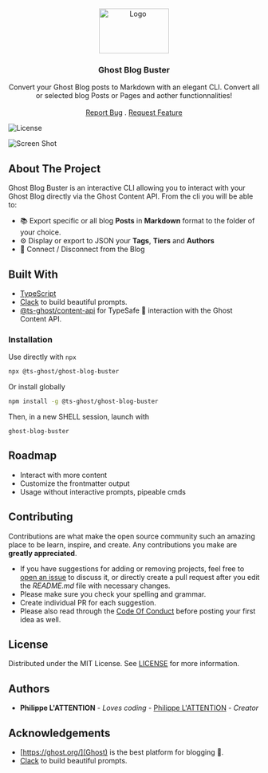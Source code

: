 <!-- Warning about Beta status of the package -->
<!-- <p align="center">
  <img src="https://img.shields.io/badge/status-beta-orange.svg" alt="Status: Beta" />
</p> -->

<br/>
<p align="center">
  <a href="https://github.com/PhilDL/ts-ghost">
    <img src="https://user-images.githubusercontent.com/4941205/221596772-398ca6b9-45c4-40e2-9cfc-d85b2da04cc7.png" alt="Logo" width="140" height="90">
  </a>

  <h3 align="center">Ghost Blog Buster</h3>

  <p align="center">
    Convert your Ghost Blog posts to Markdown with an elegant CLI. Convert all or selected blog Posts or Pages and aother functionnalities!
    <br/>
    <br/>
    <a href="https://github.com/PhilDL/ts-ghost/issues">Report Bug</a>
    .
    <a href="https://github.com/PhilDL/ts-ghost/issues">Request Feature</a>
  </p>
</p>

![License](https://img.shields.io/github/license/PhilDL/ts-ghost) 

![Screen Shot](https://user-images.githubusercontent.com/4941205/221599018-60f66258-9cfa-459a-928d-907c2df01f0e.gif)

## About The Project

Ghost Blog Buster is an interactive CLI allowing you to interact with your Ghost Blog directly via the Ghost Content API. From the cli you will be able to:

- 📚 Export specific or all blog **Posts** in **Markdown** format to the folder of your choice. 
- ⚙️ Display or export to JSON your **Tags**, **Tiers** and **Authors**
- 📶 Connect / Disconnect from the Blog

## Built With

- [TypeScript](https://github.com/microsoft/TypeScript)
- [Clack](https://github.com/natemoo-re/clack) to build beautiful prompts.
- [@ts-ghost/content-api](https://github.com/PhilDL/ts-ghost/packages/content-api) for TypeSafe 🦾 interaction with the Ghost Content API.

### Installation

Use directly with `npx`
```sh
npx @ts-ghost/ghost-blog-buster
```

Or install globally 

```sh
npm install -g @ts-ghost/ghost-blog-buster
```
Then, in a new SHELL session, launch with
```
ghost-blog-buster
```

## Roadmap

- Interact with more content
- Customize the frontmatter output
- Usage without interactive prompts, pipeable cmds

## Contributing

Contributions are what make the open source community such an amazing place to be learn, inspire, and create. Any contributions you make are **greatly appreciated**.
* If you have suggestions for adding or removing projects, feel free to [open an issue](https://github.com/PhilDL/ts-ghost/issues/new) to discuss it, or directly create a pull request after you edit the *README.md* file with necessary changes.
* Please make sure you check your spelling and grammar.
* Create individual PR for each suggestion.
* Please also read through the [Code Of Conduct](https://github.com/PhilDL/ts-ghost/blob/main/CODE_OF_CONDUCT.md) before posting your first idea as well.


## License

Distributed under the MIT License. See [LICENSE](https://github.com/PhilDL/ts-ghost/blob/main/LICENSE.md) for more information.

## Authors

* **Philippe L'ATTENTION** - *Loves coding* - [Philippe L'ATTENTION](https://github.com/PhilDL) - *Creator*

## Acknowledgements

* [https://ghost.org/](Ghost) is the best platform for blogging 💖.
* [Clack](https://github.com/natemoo-re/clack) to build beautiful prompts.